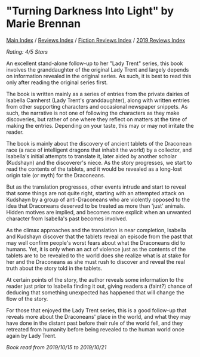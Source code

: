 # "Turning Darkness Into Light" by Marie Brennan

[Main Index](../../../README.md) / [Reviews Index](../../README.md) / [Fiction Reviews Index](../README.md) / [2019 Reviews Index](README.md)

*Rating: 4/5 Stars*

An excellent stand-alone follow-up to her "Lady Trent" series, this book involves the granddaughter of the original Lady Trent and largely depends on information revealed in the original series. As such, it is best to read this only after reading the original series first.

The book is written mainly as a series of entries from the private dairies of Isabella Camherst (Lady Trent's granddaughter), along with written entries from other supporting characters and occasional newspaper snippets. As such, the narrative is not one of following the characters as they make discoveries, but rather of one where they reflect on matters at the time of making the entries. Depending on your taste, this may or may not irritate the reader.

The book is mainly about the discovery of ancient tablets of the Draconean race (a race of intelligent dragons that inhabit the world) by a collector, and Isabella's initial attempts to translate it, later aided by another scholar (Kudshayn) and the discoverer's niece. As the story progresses, we start to read the contents of the tablets, and it would be revealed as a long-lost origin tale (or myth) for the Draconeans.

But as the translation progresses, other events intrude and start to reveal that some things are not quite right, starting with an attempted attack on Kudshayn by a group of anti-Draconeans who are violently opposed to the idea that Draconeans deserved to be treated as more than 'just' animals. Hidden motives are implied, and becomes more explicit when an unwanted character from Isabella's past becomes involved.

As the climax approaches and the translation is near completion, Isabella and Kudshayn discover that the tablets reveal an episode from the past that may well confirm people's worst fears about what the Draconeans did to humans. Yet, it is only when an act of violence just as the contents of the tablets are to be revealed to the world does she realize what is at stake for her and the Draconeans as she must rush to discover and reveal the real truth about the story told in the tablets.

At certain points of the story, the author reveals some information to the reader just prior to Isabella finding it out, giving readers a (faint?) chance of deducing that something unexpected has happened that will change the flow of the story.

For those that enjoyed the Lady Trent series, this is a good follow-up that reveals more about the Draconeans' place in the world, and what they may have done in the distant past before their rule of the world fell, and they retreated from humanity before being revealed to the human world once again by Lady Trent.

*Book read from 2019/10/15 to 2019/10/21*
